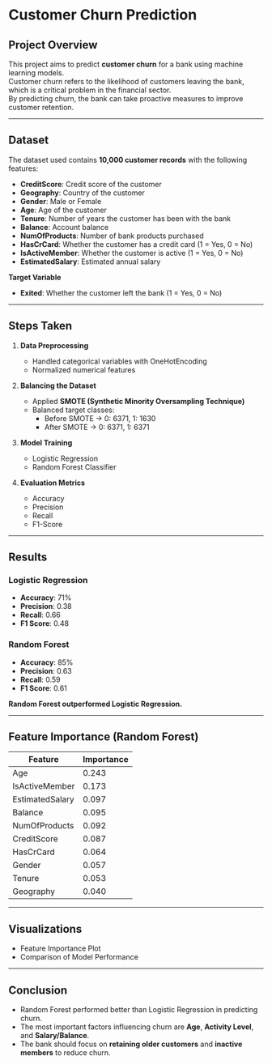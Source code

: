 #  Customer Churn Prediction

##  Project Overview
This project aims to predict **customer churn** for a bank using machine learning models.  
Customer churn refers to the likelihood of customers leaving the bank, which is a critical problem in the financial sector.  
By predicting churn, the bank can take proactive measures to improve customer retention.

---

##  Dataset
The dataset used contains **10,000 customer records** with the following features:

- **CreditScore**: Credit score of the customer  
- **Geography**: Country of the customer  
- **Gender**: Male or Female  
- **Age**: Age of the customer  
- **Tenure**: Number of years the customer has been with the bank  
- **Balance**: Account balance  
- **NumOfProducts**: Number of bank products purchased  
- **HasCrCard**: Whether the customer has a credit card (1 = Yes, 0 = No)  
- **IsActiveMember**: Whether the customer is active (1 = Yes, 0 = No)  
- **EstimatedSalary**: Estimated annual salary  

**Target Variable**  
- **Exited**: Whether the customer left the bank (1 = Yes, 0 = No)

---

## Steps Taken
1. **Data Preprocessing**  
   - Handled categorical variables with OneHotEncoding  
   - Normalized numerical features  

2. **Balancing the Dataset**  
   - Applied **SMOTE (Synthetic Minority Oversampling Technique)**  
   - Balanced target classes:  
     - Before SMOTE → 0: 6371, 1: 1630  
     - After SMOTE → 0: 6371, 1: 6371  

3. **Model Training**  
   - Logistic Regression  
   - Random Forest Classifier  

4. **Evaluation Metrics**  
   - Accuracy  
   - Precision  
   - Recall  
   - F1-Score  

---

##  Results

### Logistic Regression
- **Accuracy**: 71%  
- **Precision**: 0.38  
- **Recall**: 0.66  
- **F1 Score**: 0.48  

### Random Forest
- **Accuracy**: 85%  
- **Precision**: 0.63  
- **Recall**: 0.59  
- **F1 Score**: 0.61  

 **Random Forest outperformed Logistic Regression.**

---

##  Feature Importance (Random Forest)

| Feature          | Importance |
|------------------|------------|
| Age              | 0.243 |
| IsActiveMember   | 0.173 |
| EstimatedSalary  | 0.097 |
| Balance          | 0.095 |
| NumOfProducts    | 0.092 |
| CreditScore      | 0.087 |
| HasCrCard        | 0.064 |
| Gender           | 0.057 |
| Tenure           | 0.053 |
| Geography        | 0.040 |

---

##  Visualizations
- Feature Importance Plot  
- Comparison of Model Performance  



---

##  Conclusion
- Random Forest performed better than Logistic Regression in predicting churn.  
- The most important factors influencing churn are **Age**, **Activity Level**, and **Salary/Balance**.  
- The bank should focus on **retaining older customers** and **inactive members** to reduce churn.

